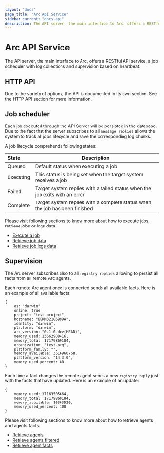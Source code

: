 ```yaml
---
layout: "docs"
page_title: "Arc Api Service"
sidebar_current: "docs-api"
description: The API server, the main interface to Arc, offers a RESTful API service, a job scheduler with log collections and supervision based on heartbeat.
---
```


# Arc API Service

The API server, the main interface to Arc, offers a RESTful API service, a job scheduler with log collections and supervision based on heartbeat.

## HTTP API

Due to the variety of options, the API is documented in its own section.
See the [HTTP API](/docs/api/api.html) section for more information.

## Job scheduler

Each job executed through the API Server will be persisted in the database. Due to the fact that the server subscribes to all
`message replies` allows the system to track all jobs lifecycle and save the corresponding log chunks.

A job lifecycle comprehends following states:

| State             | Description                                                                 |
|:------------------|-----------------------------------------------------------------------------|
| Queued            | Default status when executing a job                                         |
| Executing         | This status is being set when the target system receives a job              |
| Failed            | Target system replies with a failed status when the job exits with an error |
| Complete          | Target system replies with a complete status when the job has been finished |

Please visit following sections to know more about how to execute jobs, retrieve jobs or logs data.

* [Execute a job](/docs/api/api.html#execute_job)
* [Retrieve job data](/docs/api/api.html#get_job)
* [Retrieve job logs data](/docs/api/api.html#get_job_log)

## Supervision

The Arc server subscribes also to all `registry replies` allowing to persist all facts from all remote Arc agents.

Each remote Arc agent once is connected sends all available facts. Here is an example of all available facts:

```text
{
	os: "darwin",
	online: true,
	project: "test-project",
	hostname: "BERM32186999A",
	identity: "darwin",
	platform: "darwin",
	arc_version: "0.1.0-dev(HEAD)",
	memory_used: 13662908416,
	memory_total: 17179869184,
	organization: "test-org",
	platform_family: "",
	memory_available: 3516960768,
	platform_version: "14.3.0",
	memory_used_percent: 80
}
```

Each time a fact changes the remote agent sends a new `registry reply` just with the facts that have updated. Here is an example
of an update:

```text
{
	memory_used: 17163505664,
	memory_total: 17179869184,
	memory_available: 16363520,
	memory_used_percent: 100
}
```

Please visit following sections to know more about how to retrieve agents and agents facts.

* [Retrieve agents](/docs/api/api.html#list_all_agents)
* [Retrieve agents filtered](/docs/api/api.html#filter_agents)
* [Retrieve agent facts](/docs/api/api.html#list_agent_facts)